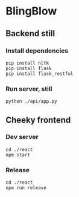# BlingBlow

## Backend still

### Install dependencies

```
pip install nltk
pip install flask
pip install flask_restful
```

### Run server, still

```
python ./api/app.py
```

## Cheeky frontend

### Dev server

```
cd ./react
npm start
```

### Release

```
cd ./react
npm run release
```
